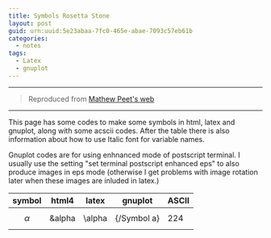 ```yaml
---
title: Symbols Rosetta Stone
layout: post
guid: urn:uuid:5e23abaa-7fc0-465e-abae-7093c57eb61b
categories:
  - notes
tags:
  - Latex
  - gnuplot
---
```



---

> Reproduced from [Mathew Peet's web](http://mathewpeet.org/lists/symbols/)

---

This page has some codes to make some symbols in html, latex and gnuplot, along with some acscii codes. After the table there is also information about how to use Italic font for variable names.

Gnuplot codes are for using enhnanced mode of postscript terminal. I usually use the setting "set terminal postscript enhanced eps" to 
also produce images in eps mode (otherwise I get problems with image rotation later when these images are inluded in latex.)

| symbol | html4 | latex | gnuplot | ASCII |
| --- | --- | --- | --- | --- |
| $$\alpha$$ | &alpha | \alpha | {/Symbol a} | 224 |
